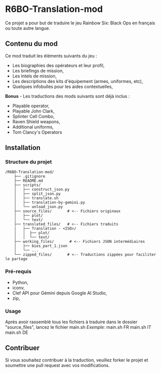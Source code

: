 
#  R6BO-Translation-mod


Ce projet a pour but de traduire le jeu Rainbow Six: Black Ops en français ou toute autre langue.

  

##  Contenu du mod


Ce mod traduit les éléments suivants du jeu :

* Les biographies des opérateurs et leur profil,
* Les briefings de mission,
* Les Intels de mission,
* Les descriptions des kits d'équipement (armes, uniformes, etc),
* Quelques infobulles pour les aides contextuelles,

**Bonus** - Les traductions des mods suivants sont déjà inclus :

* Playable operator,
* Playable John Clark,
* Splinter Cell Combo,
* Raven Shield weapons,
* Additional uniforms,
* Tom Clancy's Operators

  

##  Installation

### Structure du projet 

    /R6BO-Translation-mod/
        ├── .gitignore
        ├── README.md          
        ├── scripts/           
        │   ├── construct_json.py
        │   ├── split_json.py
        │   ├── translate.sh
        │   ├── translation-by-gemini.py
        │   └── unload_json.py
        ├── source_files/  		# <-- Fichiers originaux    
	    │   ├── plot/
	    │   └── text/
        ├── translated_files/   # <-- Fichiers traduits
        |   ├── Translation - <ISO>/ 
        │ 	│  ├── plot/
        │	│  └── text/
        ├── working_files/       # <-- Fichiers JSON intermédiaires
        │   ├── bios_part_1.json
        │   └── ...
        └── zipped_files/		# <-- Traductions zippées pour faciliter le partage

  ### Pré-requis

*	Python,
*	iconv,
*	Clef API pour Gémini depuis Google AI Studio,
*	zip,

### Usage
Après avoir rassemblé tous les fichiers à traduire dans le dossier "source_files", lancez le fichier main.sh
_Exemple:_
    main.sh FR
    main.sh IT
    main.sh DE

  

##  Contribuer

  

Si vous souhaitez contribuer à la traduction, veuillez forker le projet et soumettre une pull request avec vos modifications.